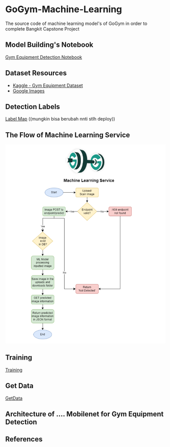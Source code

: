 # GoGym-Machine-Learning
The source code of machine learning model's of GoGym in order to complete Bangkit Capstone Project

## Model Building's Notebook
[Gym Equipment Detection Notebook](https://colab.research.google.com/drive/1lpqiWWsqOAdT8ymVyOaknCTqCBMEQs7X?usp=sharing)

## Dataset Resources
- [Kaggle - Gym Equipment Dataset](https://www.kaggle.com/datasets/dutt2302/gym-equipment)
- [Google Images](https://images.google.com/)

## Detection Labels
[Label Map](https://github.com/bangkit-gogym/GoGym/blob/Machine-Learning/labels/labels.txt)
((mungkin bisa berubah nnti stlh deploy))

## The Flow of Machine Learning Service
![ML Service](https://github.com/bangkit-gogym/GoGym/blob/Machine-Learning/assets/Machine%20Learning%20Service.png)

## Training
[Training](https://colab.research.google.com/drive/1VvF9thmQcztB2zeYrKKlYVka4ryP66Aj?usp=sharing)

## Get Data
[GetData](https://colab.research.google.com/drive/1wJ_ga8E21tl1qk1684pTNJmfN0ELecNC?usp=sharing)

## Architecture of .... Mobilenet for Gym Equipment Detection

## References